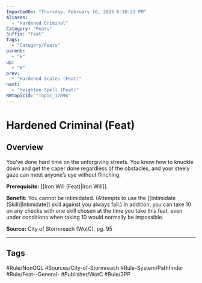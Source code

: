 ```yaml
---
ImportedOn: "Thursday, February 16, 2023 6:10:23 PM"
Aliases:
  - "Hardened Criminal"
Category: "Feats"
Suffix: "Feat"
Tags:
  - "Category/Feats"
parent:
  - "H"
up:
  - "H"
prev:
  - "Hardened Scales (Feat)"
next:
  - "Heighten Spell (Feat)"
RWtopicId: "Topic_17896"
---
```

# Hardened Criminal (Feat)
## Overview
You’ve done hard time on the unforgiving streets. You know how to knuckle down and get the caper done regardless of the obstacles, and your steely gaze can meet anyone’s eye without flinching.

**Prerequisite:** [[Iron Will (Feat)|Iron Will]].

**Benefit:** You cannot be intimidated. (Attempts to use the [[Intimidate (Skill)|Intimidate]] skill against you always fail.) In addition, you can take 10 on any checks with one skill chosen at the time you take this feat, even under conditions when taking 10 would normally be impossible.

**Source:** City of Stormreach (WotC), pg. 95


---
## Tags
#Rule/NonOGL #Sources/City-of-Stormreach #Rule-System/Pathfinder #Rule/Feat--General- #Publisher/WotC #Rule/3PP

